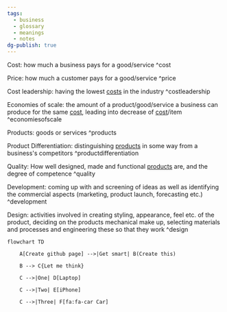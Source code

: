 ```yaml
---
tags:
  - business
  - glossary
  - meanings
  - notes
dg-publish: true
---
```

Cost: how much a business pays for a good/service ^cost

Price: how much a customer pays for a good/service ^price

Cost leadership: having the lowest [costs](gitshit/Business%20Glossary%20(READ%20ONLY).md#^cost) in the industry ^costleadership

Economies of scale: the amount of a product/good/service a business can produce for the same [cost](gitshit/Business%20Glossary%20(READ%20ONLY).md#^cost), leading into decrease of [cost](gitshit/Business%20Glossary%20(READ%20ONLY).md#^cost)/item ^economiesofscale

Products: goods or services ^products

Product Differentiation: distinguishing [products](gitshit/Business%20Glossary%20(READ%20ONLY).md#^products) in some way from a business's competitors ^productdifferentiation

Quality: How well designed, made and functional [products](gitshit/Business%20Glossary%20(READ%20ONLY).md#^products) are, and the degree of competence ^quality

Development: coming up with and screening of ideas as well as identifying the commercial aspects (marketing, product launch, forecasting etc.) ^development

Design: activities involved in creating styling, appearance, feel etc. of the product, deciding on the products mechanical make up, selecting materials and processes and engineering these so that they work ^design

```mermaid
flowchart TD

    A[Create github page] -->|Get smart| B(Create this)

    B --> C{Let me think}

    C -->|One| D[Laptop]

    C -->|Two| E[iPhone]

    C -->|Three| F[fa:fa-car Car]
```


